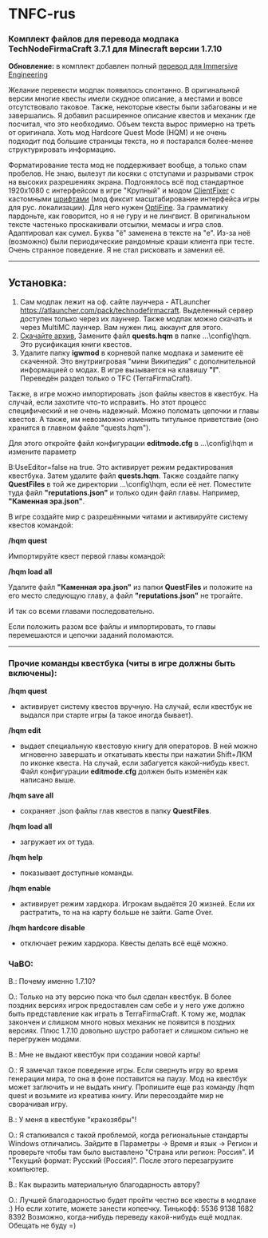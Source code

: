 # TNFC-rus
### **Комплект файлов для перевода модпака TechNodeFirmaCraft 3.7.1 для Minecraft версии 1.7.10**

**Обновление:** в комплект добавлен полный [перевод для Immersive Engineering](https://github.com/Pyromanc3r/IE-Rus)

Желание перевести модпак появилось спонтанно. В оригинальной версии многие квесты имели скудное описание, а местами и вовсе отсутствовало таковое. Также, некоторые квесты были забагованы и не завершались. Я добавил расширенное описание квестов и механик где посчитал, что это необходимо. Объем текста вырос примерно на треть от оригинала. Хоть мод Hardcore Quest Mode (HQM) и не очень подходит под большие страницы текста, но я постарался более-менее структурировать информацию.

Форматирование теста мод не поддерживает вообще, а только спам пробелов. Не знаю, вылезут ли косяки с отступами и разрывами строк на высоких разрешениях экрана. Подгонялось всё под стандартное 1920x1080 с интерфейсом в игре "Крупный" и модом [ClientFixer](https://github.com/gamerforEA/Minecraft-ClientFixer/releases?page=2) с кастомными [шрифтами](https://mods2.ru/minecraft/402-clientfixer.html) (мод фиксит масштабирование интерфейса игры для рус. локализации). Для него нужен [OptiFine](https://optifine.net/downloads).
За грамматику пардоньте, как говорится, но я не гуру и не лингвист. В оригинальном тексте частенько проскакивали отсылки, мемасы и игра слов. Адаптировал как сумел.
Буква "ё" заменена в тексте на "е". Из-за неё (возможно) были периодические рандомные краши клиента при тесте. Очень странное поведение. Я не стал рисковать и заменил её. 

---

## Установка:
1. Сам модпак лежит на оф. сайте лаунчера - ATLauncher https://atlauncher.com/pack/technodefirmacraft. Выделенный сервер доступен только через их лаунчер. Также модпак можно скачать и через MultiMC лаунчер. Вам нужен лиц. аккаунт для этого.
2. [Скачайте архив](https://github.com/Pyromanc3r/TNFC-rus/releases/download/v1.0/RusLocal-TechNodefirmacraft-3.7.1-MC1.7.10.locVer1.0.7z), Замените файл **quests.hqm** в папке ...\config\hqm. Это русификация книги квестов.
3. Удалите папку **igwmod** в корневой папке модпака и замените её скаченной. Это внутриигровая "мини Википедия" с дополнительной информацией о модах. В игре вызывается на клавишу **"I"**. Переведён раздел только о TFC (TerraFirmaCraft).

Также, в игре можно импортировать .json файлы квестов в квестбук. На случай, если захотите что-то исправить. Но этот процесс специфический и не очень надежный. Можно поломать цепочки и главы квестов. А также, им невозможно изменить титульное приветствие (оно хранится в главном файле "quests.hqm").

Для этого откройте файл конфигурации **editmode.cfg** в ...\config\hqm и измените параметр

B:UseEditor=false на true. Это активирует режим редактирования квестбука. Затем удалите файл **quests.hqm**.
Также создайте папку **QuestFiles** в той же директории ...\config\hqm, если её нет. Поместите туда файл **"reputations.json"** и только один файл главы. Например, **"Каменная эра.json"**.

В игре создайте мир с разрешёнными читами и активируйте систему квестов командой:

**/hqm quest**

Импортируйте квест первой главы командой:

**/hqm load all**

Удалите файл **"Каменная эра.json"** из папки **QuestFiles** и положите на его место следующую главу, а файл **"reputations.json"** не трогайте.

И так со всеми главами последовательно.

Если положить разом все файлы и импортировать, то главы перемешаются и цепочки заданий поломаются.

---

### **Прочие команды квестбука** (читы в игре должны быть включены):

**/hqm quest**
- активирует систему квестов вручную. На случай, если квестбук не выдался при старте игры (а такое иногда бывает).

**/hqm edit**
- выдает специальную квестовую книгу для операторов. В ней можно мгновенно завершать и откатывать квесты при нажатии Shift+ЛКМ по иконке квеста. На случай, если забагуется какой-нибудь квест. Файл конфигурации **editmode.cfg** должен быть изменён как написано выше.

**/hqm save all**
- сохраняет .json файлы глав квестов в папку **QuestFiles**.

**/hqm load all**
- загружает их от туда.

**/hqm help**
- показывает доступные команды.

**/hqm enable**
- активирует режим хардкора. Игрокам выдаётся 20 жизней. Если их растратить, то на на карту больше не зайти. Game Over.

**/hqm hardcore disable**
- отключает режим хардкора. Квесты делать всё ещё можно.

### ЧаВО:
В.: Почему именно 1.7.10?

О.: Только на эту версию пока что был сделан квестбук. В более поздних версиях игрок предоставлен сам себе и у него уже должно быть представление как играть в TerraFirmaCraft. К тому же, модпак закончен и слишком много новых механик не появится в поздних версиях. Плюс 1.7.10 довольно шустро работает и слишком сильно не перегружен модами.

В.: Мне не выдают квестбук при создании новой карты!

О.: Я замечал такое поведение игры. Если свернуть игру во время генерации мира, то она в фоне поставится на паузу. Мод на квестбук может заглючить и не выдать книгу. Пропишите еще раз команду /hqm quest и возьмите из креатива книгу. Или пересоздайте мир не сворачивая игру.

В.: У меня в квестбуке "кракозябры"!

О.: Я сталкивался с такой проблемой, когда региональные стандарты Windows отличались. Зайдите в Параметры -> Время и язык -> Регион и проверьте чтобы там было выставлено "Страна или регион: Россия". И "Текущий формат: Русский (Россия)". После этого перезагрузите компьютер.

В.: Как выразить материальную благодарность автору?

О.: Лучшей благодарностью будет пройти честно все квесты в модпаке :) Но если хотите, можете занести копеечку. Тинькофф: 5536 9138 1682 8392
Возможно, когда-нибудь переведу какой-нибудь ещё модпак. Обещать не буду =)
